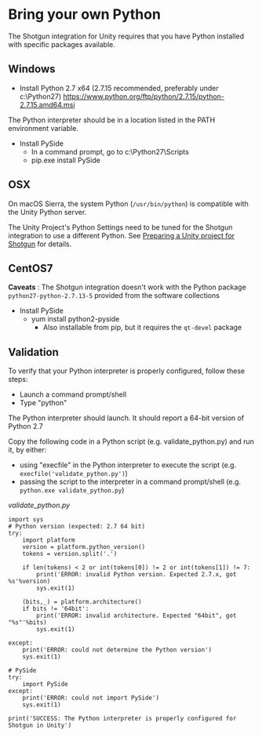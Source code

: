# Bring your own Python

The Shotgun integration for Unity requires that you have Python installed with specific packages available.

## Windows
* Install Python 2.7 x64 (2.7.15 recommended, preferably under c:\Python27)
https://www.python.org/ftp/python/2.7.15/python-2.7.15.amd64.msi

The Python interpreter should be in a location listed in the PATH environment variable.
* Install PySide
    * In a command prompt, go to c:\Python27\Scripts
    * pip.exe install PySide

## OSX
On macOS Sierra, the system Python (`/usr/bin/python`) is compatible with the 
Unity Python server.

The Unity Project's Python Settings need to be tuned for the Shotgun integration
to use a different Python. See [Preparing a Unity project for Shotgun](preparingUnityProject.md)
for details.

## CentOS7
**Caveats** :
The Shotgun integration doesn't work with the Python package `python27-python-2.7.13-5` provided from the software collections
  
* Install PySide
    * yum install python2-pyside
        *  Also installable from pip, but it requires the `qt-devel` package

## Validation
To verify that your Python interpreter is properly configured, follow these steps:
* Launch a command prompt/shell
* Type "python"

The Python interpreter should launch. It should report a 64-bit version of Python 2.7

Copy the following code in a Python script (e.g. validate_python.py) and run it, by either:
* using "execfile" in the Python interpreter to execute the script (e.g. `execfile('validate_python.py')`)
* passing the script to the interpreter in a command prompt/shell (e.g. `python.exe validate_python.py`)


*validate_python.py*
```
import sys
# Python version (expected: 2.7 64 bit)
try:
    import platform
    version = platform.python_version()
    tokens = version.split('.')

    if len(tokens) < 2 or int(tokens[0]) != 2 or int(tokens[1]) != 7:
        print('ERROR: invalid Python version. Expected 2.7.x, got %s'%version)
        sys.exit(1)
    
    (bits,_) = platform.architecture()
    if bits != '64bit':
        print('ERROR: invalid architecture. Expected "64bit", got "%s"'%bits)
        sys.exit(1)
    
except:
    print('ERROR: could not determine the Python version')
    sys.exit(1)

# PySide 
try:
    import PySide
except:
    print('ERROR: could not import PySide')
    sys.exit(1)

print('SUCCESS: The Python interpreter is properly configured for Shotgun in Unity')
```
